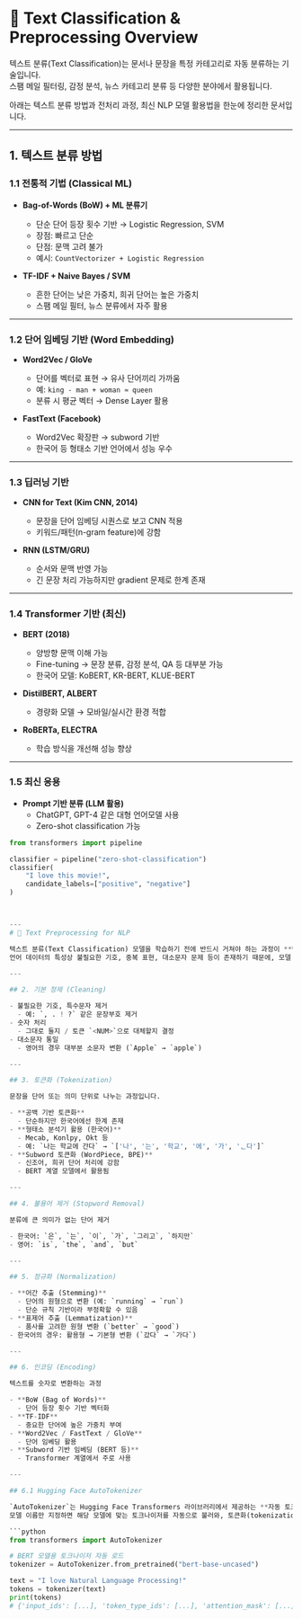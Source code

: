 # 📝 Text Classification & Preprocessing Overview

텍스트 분류(Text Classification)는 문서나 문장을 특정 카테고리로 자동 분류하는 기술입니다.  
스팸 메일 필터링, 감정 분석, 뉴스 카테고리 분류 등 다양한 분야에서 활용됩니다.  

아래는 텍스트 분류 방법과 전처리 과정, 최신 NLP 모델 활용법을 한눈에 정리한 문서입니다.  

---

## 1. 텍스트 분류 방법

### 1.1 전통적 기법 (Classical ML)

- **Bag-of-Words (BoW) + ML 분류기**  
  - 단순 단어 등장 횟수 기반 → Logistic Regression, SVM  
  - 장점: 빠르고 단순  
  - 단점: 문맥 고려 불가  
  - 예시: `CountVectorizer + Logistic Regression`

- **TF-IDF + Naive Bayes / SVM**  
  - 흔한 단어는 낮은 가중치, 희귀 단어는 높은 가중치  
  - 스팸 메일 필터, 뉴스 분류에서 자주 활용

---

### 1.2 단어 임베딩 기반 (Word Embedding)

- **Word2Vec / GloVe**  
  - 단어를 벡터로 표현 → 유사 단어끼리 가까움  
  - 예: `king - man + woman ≈ queen`  
  - 분류 시 평균 벡터 → Dense Layer 활용

- **FastText (Facebook)**  
  - Word2Vec 확장판 → subword 기반  
  - 한국어 등 형태소 기반 언어에서 성능 우수

---

### 1.3 딥러닝 기반

- **CNN for Text (Kim CNN, 2014)**  
  - 문장을 단어 임베딩 시퀀스로 보고 CNN 적용  
  - 키워드/패턴(n-gram feature)에 강함

- **RNN (LSTM/GRU)**  
  - 순서와 문맥 반영 가능  
  - 긴 문장 처리 가능하지만 gradient 문제로 한계 존재

---

### 1.4 Transformer 기반 (최신)

- **BERT (2018)**  
  - 양방향 문맥 이해 가능  
  - Fine-tuning → 문장 분류, 감정 분석, QA 등 대부분 가능  
  - 한국어 모델: KoBERT, KR-BERT, KLUE-BERT

- **DistilBERT, ALBERT**  
  - 경량화 모델 → 모바일/실시간 환경 적합

- **RoBERTa, ELECTRA**  
  - 학습 방식을 개선해 성능 향상

---

### 1.5 최신 응용

- **Prompt 기반 분류 (LLM 활용)**  
  - ChatGPT, GPT-4 같은 대형 언어모델 사용  
  - Zero-shot classification 가능  

```python
from transformers import pipeline

classifier = pipeline("zero-shot-classification")
classifier(
    "I love this movie!",
    candidate_labels=["positive", "negative"]
)



---
# 🔧 Text Preprocessing for NLP

텍스트 분류(Text Classification) 모델을 학습하기 전에 반드시 거쳐야 하는 과정이 **텍스트 전처리(Text Preprocessing)**입니다.  
언어 데이터의 특성상 불필요한 기호, 중복 표현, 대소문자 문제 등이 존재하기 때문에, 모델 성능을 높이기 위해 데이터를 정제하는 것이 매우 중요합니다.  

---

## 2. 기본 정제 (Cleaning)

- 불필요한 기호, 특수문자 제거  
  - 예: `, . ! ?` 같은 문장부호 제거
- 숫자 처리  
  - 그대로 둘지 / 토큰 `<NUM>`으로 대체할지 결정
- 대소문자 통일  
  - 영어의 경우 대부분 소문자 변환 (`Apple` → `apple`)

---

## 3. 토큰화 (Tokenization)

문장을 단어 또는 의미 단위로 나누는 과정입니다.

- **공백 기반 토큰화**  
  - 단순하지만 한국어에선 한계 존재
- **형태소 분석기 활용 (한국어)**  
  - Mecab, Konlpy, Okt 등
  - 예: `나는 학교에 간다` → `['나', '는', '학교', '에', '가', 'ᆫ다']`
- **Subword 토큰화 (WordPiece, BPE)**  
  - 신조어, 희귀 단어 처리에 강함
  - BERT 계열 모델에서 활용됨

---

## 4. 불용어 제거 (Stopword Removal)

분류에 큰 의미가 없는 단어 제거  

- 한국어: `은`, `는`, `이`, `가`, `그리고`, `하지만`  
- 영어: `is`, `the`, `and`, `but`  

---

## 5. 정규화 (Normalization)

- **어간 추출 (Stemming)**  
  - 단어의 원형으로 변환 (예: `running` → `run`)  
  - 단순 규칙 기반이라 부정확할 수 있음
- **표제어 추출 (Lemmatization)**  
  - 품사를 고려한 원형 변환 (`better` → `good`)  
- 한국어의 경우: 활용형 → 기본형 변환 (`갔다` → `가다`)  

---

## 6. 인코딩 (Encoding)

텍스트를 숫자로 변환하는 과정  

- **BoW (Bag of Words)**  
  - 단어 등장 횟수 기반 벡터화
- **TF-IDF**  
  - 중요한 단어에 높은 가중치 부여
- **Word2Vec / FastText / GloVe**  
  - 단어 임베딩 활용
- **Subword 기반 임베딩 (BERT 등)**  
  - Transformer 계열에서 주로 사용

---

## 6.1 Hugging Face AutoTokenizer

`AutoTokenizer`는 Hugging Face Transformers 라이브러리에서 제공하는 **자동 토크나이저**입니다.  
모델 이름만 지정하면 해당 모델에 맞는 토크나이저를 자동으로 불러와, 토큰화(tokenization), 패딩(padding), 인덱스 변환 등 NLP 모델 입력 전처리를 손쉽게 수행할 수 있습니다.

```python
from transformers import AutoTokenizer

# BERT 모델용 토크나이저 자동 로드
tokenizer = AutoTokenizer.from_pretrained("bert-base-uncased")

text = "I love Natural Language Processing!"
tokens = tokenizer(text)
print(tokens)
# {'input_ids': [...], 'token_type_ids': [...], 'attention_mask': [...]}
